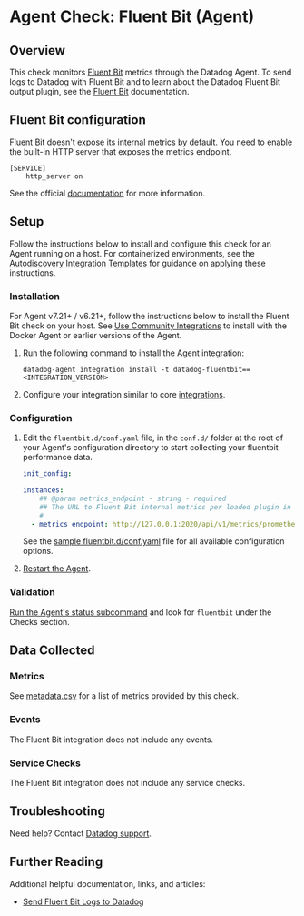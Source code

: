 # Agent Check: Fluent Bit (Agent)

## Overview

This check monitors [Fluent Bit][1] metrics through the Datadog Agent. To send logs to Datadog with Fluent Bit and to learn about the Datadog Fluent Bit output plugin, see the [Fluent Bit][11] documentation.

## Fluent Bit configuration
Fluent Bit doesn't expose its internal metrics by default. You need to enable the built-in HTTP server that exposes the metrics endpoint.
```
[SERVICE]
    http_server on
```
See the official [documentation][2] for more information.

## Setup

Follow the instructions below to install and configure this check for an Agent running on a host. For containerized environments, see the [Autodiscovery Integration Templates][4] for guidance on applying these instructions.

### Installation

For Agent v7.21+ / v6.21+, follow the instructions below to install the Fluent Bit check on your host. See [Use Community Integrations][3] to install with the Docker Agent or earlier versions of the Agent.

1. Run the following command to install the Agent integration:

   ```shell
   datadog-agent integration install -t datadog-fluentbit==<INTEGRATION_VERSION>
   ```

2. Configure your integration similar to core [integrations][4].

### Configuration

1. Edit the `fluentbit.d/conf.yaml` file, in the `conf.d/` folder at the root of your Agent's configuration directory to start collecting your fluentbit performance data.
    ```yaml
    init_config:

    instances:
        ## @param metrics_endpoint - string - required
        ## The URL to Fluent Bit internal metrics per loaded plugin in Prometheus format.
        #
      - metrics_endpoint: http://127.0.0.1:2020/api/v1/metrics/prometheus
    ```
   See the [sample fluentbit.d/conf.yaml][5] file for all available configuration options.

2. [Restart the Agent][6].


### Validation

[Run the Agent's status subcommand][7] and look for `fluentbit` under the Checks section.

## Data Collected

### Metrics

See [metadata.csv][8] for a list of metrics provided by this check.

### Events

The Fluent Bit integration does not include any events.

### Service Checks

The Fluent Bit integration does not include any service checks.

## Troubleshooting

Need help? Contact [Datadog support][10].

## Further Reading

Additional helpful documentation, links, and articles:

- [Send Fluent Bit Logs to Datadog][11]


[1]: https://fluentbit.io
[2]: https://docs.fluentbit.io/manual/administration/monitoring
[3]: https://app.datadoghq.com/account/settings/agent/latest
[4]: https://docs.datadoghq.com/agent/kubernetes/integrations/
[5]: https://github.com/DataDog/integrations-extras/blob/master/fluentbit/datadog_checks/fluentbit/data/conf.yaml.example
[6]: https://docs.datadoghq.com/agent/guide/agent-commands/#start-stop-and-restart-the-agent
[7]: https://docs.datadoghq.com/agent/guide/agent-commands/#agent-status-and-information
[8]: https://github.com/DataDog/integrations-extras/blob/master/fluentbit/metadata.csv
[9]: https://github.com/DataDog/integrations-extras/blob/master/fluentbit/assets/service_checks.json
[10]: https://docs.datadoghq.com/help/
[11]: https://docs.datadoghq.com/logs/guide/fluentbit/
[12]: https://docs.datadoghq.com/developers/integrations/python/
